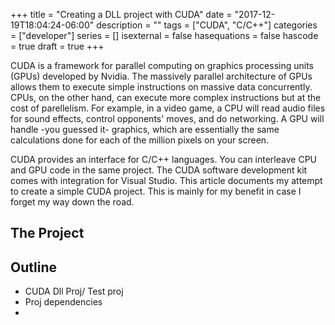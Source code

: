 +++
title = "Creating a DLL project with CUDA"
date = "2017-12-19T18:04:24-06:00"
description = ""
tags = ["CUDA", "C/C++"]
categories = ["developer"]
series = []
isexternal = false
hasequations = false
hascode = true
draft = true
+++

CUDA is a framework for parallel computing on graphics processing units (GPUs)
developed by Nvidia. The massively parallel architecture of GPUs allows them
to execute simple instructions on massive data concurrently. CPUs, on the other
hand, can execute more complex instructions but at the cost of parellelism.
For example, in a video game, a CPU will read audio files for sound effects,
control opponents' moves, and do networking. A GPU will handle -you guessed it-
graphics, which are essentially the same calculations done for each of the
million pixels on your screen.

CUDA provides an interface for C/C++ languages. You can interleave CPU and
GPU code in the same project. The CUDA software development kit comes with
integration for Visual Studio. This article documents my attempt to create
a simple CUDA project. This is mainly for my benefit in case I forget my way
down the road.

## The Project

## Outline

* CUDA Dll Proj/ Test proj
* Proj dependencies
* 